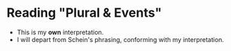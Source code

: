 Reading "Plural & Events"
========================

 - This is my **own** interpretation.
 - I will depart from Schein's phrasing, conforming with my interpretation.